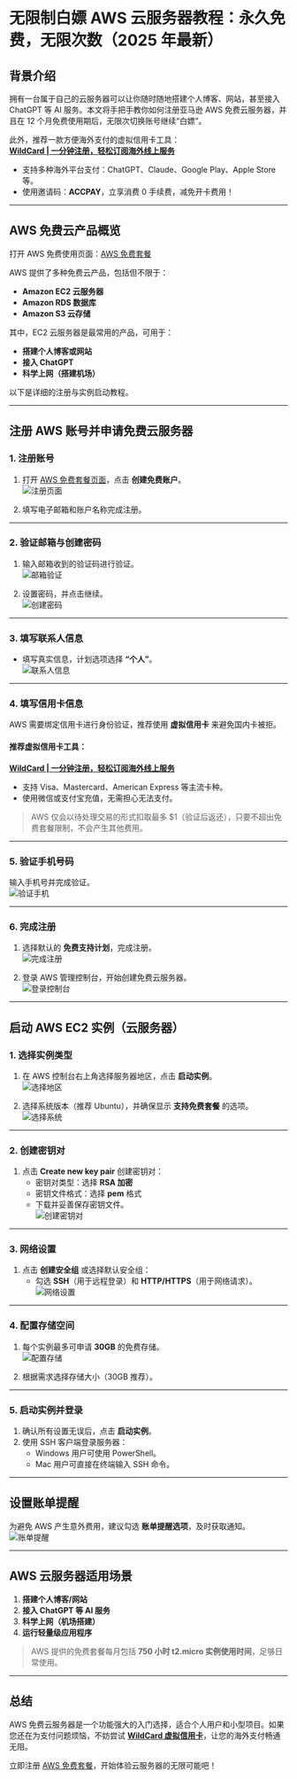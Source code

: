 # 无限制白嫖 AWS 云服务器教程：永久免费，无限次数（2025 年最新）

## 背景介绍

拥有一台属于自己的云服务器可以让你随时随地搭建个人博客、网站，甚至接入 ChatGPT 等 AI 服务。本文将手把手教你如何注册亚马逊 AWS 免费云服务器，并且在 12 个月免费使用期后，无限次切换账号继续“白嫖”。

此外，推荐一款方便海外支付的虚拟信用卡工具：  
**[WildCard | 一分钟注册，轻松订阅海外线上服务](https://bit.ly/bewildcard)**  
- 支持多种海外平台支付：ChatGPT、Claude、Google Play、Apple Store 等。  
- 使用邀请码：**ACCPAY**，立享消费 0 手续费，减免开卡费用！  

---

## AWS 免费云产品概览

打开 AWS 免费使用页面：[AWS 免费套餐](https://aws.amazon.com/cn/free)

AWS 提供了多种免费云产品，包括但不限于：

- **Amazon EC2 云服务器**  
- **Amazon RDS 数据库**  
- **Amazon S3 云存储**

其中，EC2 云服务器是最常用的产品，可用于：

- **搭建个人博客或网站**  
- **接入 ChatGPT**  
- **科学上网（搭建机场）**

以下是详细的注册与实例启动教程。

---

## 注册 AWS 账号并申请免费云服务器

### 1. 注册账号

1. 打开 [AWS 免费套餐页面](https://aws.amazon.com/cn/free)，点击 **创建免费账户**。  
   ![注册页面](https://www.techxiaofei.com/img/cloud/aws/register.png)

2. 填写电子邮箱和账户名称完成注册。

---

### 2. 验证邮箱与创建密码

1. 输入邮箱收到的验证码进行验证。  
   ![邮箱验证](https://www.techxiaofei.com/img/cloud/aws/verify.png)

2. 设置密码，并点击继续。  
   ![创建密码](https://www.techxiaofei.com/img/cloud/aws/step1.png)

---

### 3. 填写联系人信息

- 填写真实信息，计划选项选择 **“个人”**。  
   ![联系人信息](https://www.techxiaofei.com/img/cloud/aws/step2.png)

---

### 4. 填写信用卡信息

AWS 需要绑定信用卡进行身份验证，推荐使用 **虚拟信用卡** 来避免国内卡被拒。

#### 推荐虚拟信用卡工具：
**[WildCard | 一分钟注册，轻松订阅海外线上服务](https://bit.ly/bewildcard)**  
- 支持 Visa、Mastercard、American Express 等主流卡种。  
- 使用微信或支付宝充值，无需担心无法支付。

> AWS 仅会以待处理交易的形式扣取最多 $1（验证后返还），只要不超出免费套餐限制，不会产生其他费用。

---

### 5. 验证手机号码

输入手机号并完成验证。  
   ![验证手机](https://www.techxiaofei.com/img/cloud/aws/step4.png)

---

### 6. 完成注册

1. 选择默认的 **免费支持计划**，完成注册。  
   ![完成注册](https://www.techxiaofei.com/img/cloud/aws/finish.png)

2. 登录 AWS 管理控制台，开始创建免费云服务器。  
   ![登录控制台](https://www.techxiaofei.com/img/cloud/aws/congratulation.png)

---

## 启动 AWS EC2 实例（云服务器）

### 1. 选择实例类型

1. 在 AWS 控制台右上角选择服务器地区，点击 **启动实例**。  
   ![选择地区](https://www.techxiaofei.com/img/linux/aws/choose.png)

2. 选择系统版本（推荐 Ubuntu），并确保显示 **支持免费套餐** 的选项。  
   ![选择系统](https://www.techxiaofei.com/img/linux/aws/ubuntu.png)

---

### 2. 创建密钥对

1. 点击 **Create new key pair** 创建密钥对：  
   - 密钥对类型：选择 **RSA 加密**  
   - 密钥文件格式：选择 **pem** 格式  
   - 下载并妥善保存密钥文件。  
     ![创建密钥对](https://www.techxiaofei.com/img/linux/aws/rsa.png)

---

### 3. 网络设置

1. 点击 **创建安全组** 或选择默认安全组：  
   - 勾选 **SSH**（用于远程登录）和 **HTTP/HTTPS**（用于网络请求）。  
     ![网络设置](https://www.techxiaofei.com/img/linux/aws/network.png)

---

### 4. 配置存储空间

1. 每个实例最多可申请 **30GB** 的免费存储。  
   ![配置存储](https://www.techxiaofei.com/img/linux/aws/bill.png)

2. 根据需求选择存储大小（30GB 推荐）。

---

### 5. 启动实例并登录

1. 确认所有设置无误后，点击 **启动实例**。  
2. 使用 SSH 客户端登录服务器：  
   - Windows 用户可使用 PowerShell。  
   - Mac 用户可直接在终端输入 SSH 命令。

---

## 设置账单提醒

为避免 AWS 产生意外费用，建议勾选 **账单提醒选项**，及时获取通知。  
   ![账单提醒](https://www.techxiaofei.com/img/linux/aws/bill.png)

---

## AWS 云服务器适用场景

1. **搭建个人博客/网站**  
2. **接入 ChatGPT 等 AI 服务**  
3. **科学上网（机场搭建）**  
4. **运行轻量级应用程序**

> AWS 提供的免费套餐每月包括 **750 小时 t2.micro 实例使用时间**，足够日常使用。

---

## 总结

AWS 免费云服务器是一个功能强大的入门选择，适合个人用户和小型项目。如果您还在为支付问题烦恼，不妨尝试 **[WildCard 虚拟信用卡](https://bit.ly/bewildcard)**，让您的海外支付畅通无阻。

立即注册 [AWS 免费套餐](https://aws.amazon.com/cn/free)，开始体验云服务器的无限可能吧！
